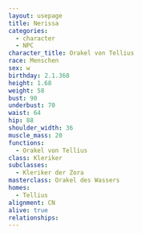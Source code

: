 ```yaml
---
layout: usepage
title: Nerissa
categories:
  - character
  - NPC
character_title: Orakel von Tellius
race: Menschen
sex: w
birthday: 2.1.368
height: 1.68
weight: 58
bust: 90
underbust: 70
waist: 64
hip: 88
shoulder_width: 36
muscle_mass: 20
functions:
  - Orakel von Tellius
class: Kleriker
subclasses:
  - Kleriker der Zora
masterclass: Orakel des Wassers
homes:
  - Tellius
alignment: CN
alive: true
relationships:
---
```


<!--more-->
